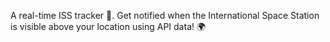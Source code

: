 A real-time ISS tracker 🚀. Get notified when the International Space Station is visible above your location using API data! 🌍
